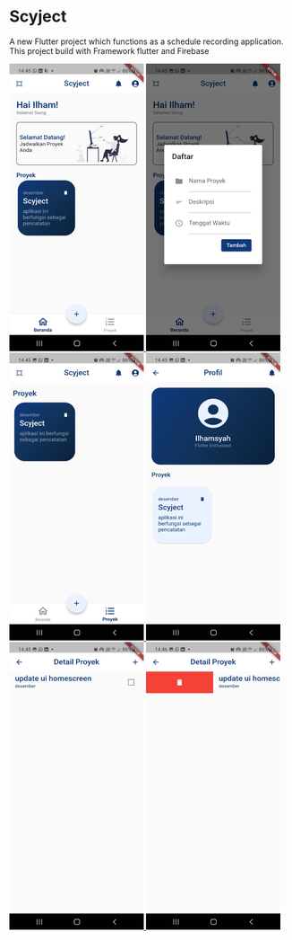 # Scyject

A new Flutter project which functions as a schedule recording application. This project build with Framework flutter and Firebase

<a href="https://github.com/andiilhamsyahidris/Scyject/blob/cc32b12428ee661066547dc43310ac7b2726b121/Screenshot%20Scyject/Screenshot_20221113-144515.jpg">
  <img alt="ss-scyject-app-1" title="ss-scyject-app-1" width="240px" height="512px" src="https://github.com/andiilhamsyahidris/Scyject/blob/cc32b12428ee661066547dc43310ac7b2726b121/Screenshot%20Scyject/Screenshot_20221113-144515.jpg" />
</a>
<a href="https://github.com/andiilhamsyahidris/Scyject/blob/9e7118050f2d8c45a001f9f8025d26e9bb49d763/Screenshot%20Scyject/Screenshot_20221113-144524.jpg">
  <img alt="ss-scyject-app-2" title="ss-scyject-app-2" width="240px" height="512px" src="https://github.com/andiilhamsyahidris/Scyject/blob/9e7118050f2d8c45a001f9f8025d26e9bb49d763/Screenshot%20Scyject/Screenshot_20221113-144524.jpg" />
</a>
<a href="https://github.com/andiilhamsyahidris/Scyject/blob/9e7118050f2d8c45a001f9f8025d26e9bb49d763/Screenshot%20Scyject/Screenshot_20221113-144537.jpg">
  <img alt="ss-scyject-app-3" title="ss-scyject-app-3" width="240px" height="512px" src="https://github.com/andiilhamsyahidris/Scyject/blob/9e7118050f2d8c45a001f9f8025d26e9bb49d763/Screenshot%20Scyject/Screenshot_20221113-144537.jpg" />
</a>
<a href="https://github.com/andiilhamsyahidris/Scyject/blob/9e7118050f2d8c45a001f9f8025d26e9bb49d763/Screenshot%20Scyject/Screenshot_20221113-144543.jpg">
  <img alt="ss-scyject-app-4" title="ss-scyject-app-4" width="240px" height="512px" src="https://github.com/andiilhamsyahidris/Scyject/blob/9e7118050f2d8c45a001f9f8025d26e9bb49d763/Screenshot%20Scyject/Screenshot_20221113-144543.jpg" />
</a>
<a href="https://github.com/andiilhamsyahidris/Scyject/blob/28b7a1654fe1405101a7d5bd1614fd1c1de82f10/Screenshot%20Scyject/Screenshot_20221113-144556.jpg">
  <img alt="ss-scyject-app-5" title="ss-scyject-app-5" width="240px" height="512px" src="https://github.com/andiilhamsyahidris/Scyject/blob/28b7a1654fe1405101a7d5bd1614fd1c1de82f10/Screenshot%20Scyject/Screenshot_20221113-144556.jpg" />
</a>
<a href="https://github.com/andiilhamsyahidris/Scyject/blob/28b7a1654fe1405101a7d5bd1614fd1c1de82f10/Screenshot%20Scyject/Screenshot_20221113-144601.jpg">
  <img alt="ss-scyject-app-6" title="ss-scyject-app-6" width="240px" height="512px" src="https://github.com/andiilhamsyahidris/Scyject/blob/28b7a1654fe1405101a7d5bd1614fd1c1de82f10/Screenshot%20Scyject/Screenshot_20221113-144601.jpg" />
</a>
